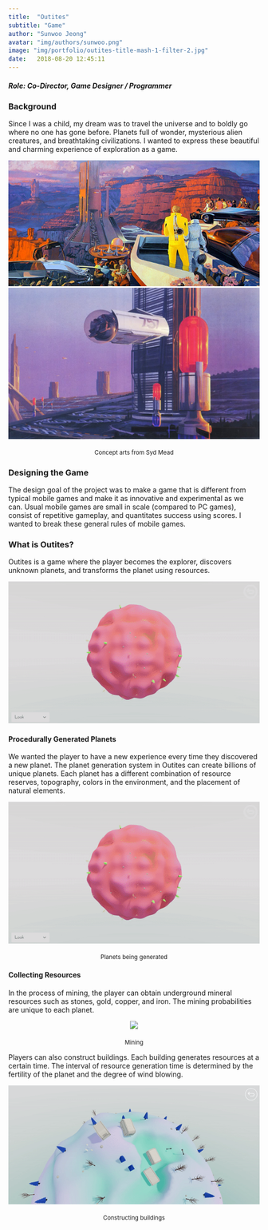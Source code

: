 ```yaml
---
title:  "Outites"
subtitle: "Game"
author: "Sunwoo Jeong"
avatar: "img/authors/sunwoo.png"
image: "img/portfolio/outites-title-mash-1-filter-2.jpg"
date:   2018-08-20 12:45:11
---
```


##### Role: Co-Director, Game Designer / Programmer

### Background
Since I was a child, my dream was to travel the universe and to boldly go where no one has gone before. Planets full of wonder, mysterious alien creatures, and breathtaking civilizations. I wanted to express these beautiful and charming experience of exploration as a game.

<center> 

<img src="/img/syd-mead-resized-1.jpg"/>

<img src="/img/syd-mead-resized-2.jpg"/>
<p><small>Concept arts from Syd Mead</small></p>

</center>

### Designing the Game
The design goal of the project was to make a game that is different from typical mobile games and make it as innovative and experimental as we can. Usual mobile games are small in scale (compared to PC games), consist of repetitive gameplay, and quantitates success using scores. I wanted to break these general rules of mobile games.

### What is Outites?
Outites is a game where the player becomes the explorer, discovers unknown planets, and transforms the planet using resources.

<center> <img src="/img/portfolio/outites-generation.gif"/> </center>

#### Procedurally Generated Planets
We wanted the player to have a new experience every time they discovered a new planet. The planet generation system in Outites can create billions of unique planets. Each planet has a different combination of resource reserves, topography, colors in the environment, and the placement of natural elements.

<center>
<img src="/img/portfolio/outites-generation.gif"/>
<p><small>Planets being generated</small></p>
</center>

#### Collecting Resources
In the process of mining, the player can obtain underground mineral resources such as stones, gold, copper, and iron. The mining probabilities are unique to each planet. 

<center>
<img src="/img/portfolio/outites-mining.gif"/>
<p><small>Mining</small></p>
</center>

Players can also construct buildings. Each building generates resources at a certain time. The interval of resource generation time is determined by the fertility of the planet and the degree of wind blowing. 

<center>
<img src="/img/portfolio/outites-construction.gif"/>
<p><small>Constructing buildings</small></p>
</center>
